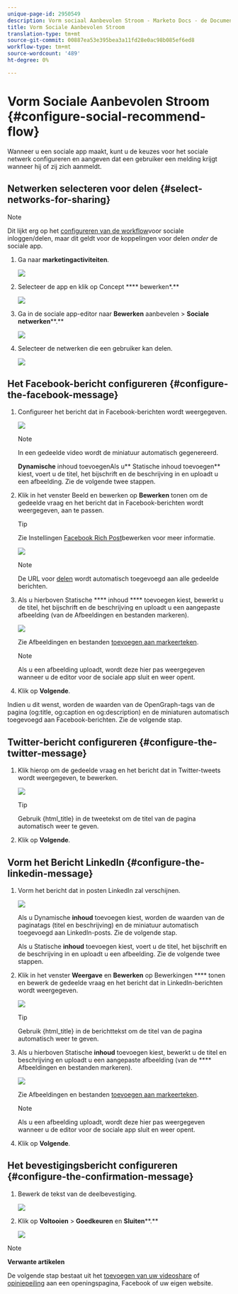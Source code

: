 ```yaml
---
unique-page-id: 2950549
description: Vorm sociaal Aanbevolen Stroom - Marketo Docs - de Documentatie van het Product
title: Vorm Sociale Aanbevolen Stroom
translation-type: tm+mt
source-git-commit: 00887ea53e395bea3a11fd28e0ac98b085ef6ed8
workflow-type: tm+mt
source-wordcount: '489'
ht-degree: 0%

---
```



# Vorm Sociale Aanbevolen Stroom {#configure-social-recommend-flow}

Wanneer u een sociale app maakt, kunt u de keuzes voor het sociale netwerk configureren en aangeven dat een gebruiker een melding krijgt wanneer hij of zij zich aanmeldt.

## Netwerken selecteren voor delen {#select-networks-for-sharing}

>[!NOTE]
>
>Dit lijkt erg op het [configureren van de workflow](configure-social-sign-up-share-flow.md)voor sociale inloggen/delen, maar dit geldt voor de koppelingen voor delen *onder* de sociale app.

1. Ga naar **marketingactiviteiten**.

   ![](assets/login-marketing-activities-1.png)

1. Selecteer de app en klik op Concept **** bewerken*.**

   ![](assets/image2014-9-22-11-3a51-3a6.png)

1. Ga in de sociale app-editor naar **Bewerken** aanbevelen > **Sociale netwerken****.**

   ![](assets/recommendedflow.png)

1. Selecteer de netwerken die een gebruiker kan delen.

   ![](assets/socialnetworkschoose.png)

## Het Facebook-bericht configureren {#configure-the-facebook-message}

1. Configureer het bericht dat in Facebook-berichten wordt weergegeven.

   ![](assets/image2014-9-22-11-3a53-3a21.png)

   >[!NOTE]
   >
   >In een gedeelde video wordt de miniatuur automatisch gegenereerd.

   **Dynamische** inhoud toevoegenAls u** Statische inhoud toevoegen** kiest, voert u de titel, het bijschrift en de beschrijving in en uploadt u een afbeelding. Zie de volgende twee stappen.

1. Klik in het venster Beeld en bewerken op **Bewerken** tonen om de gedeelde vraag en het bericht dat in Facebook-berichten wordt weergegeven, aan te passen.

   >[!TIP]
   >
   >Zie Instellingen [Facebook Rich Post](../../../../product-docs/demand-generation/facebook/edit-facebook-rich-post-settings.md)bewerken voor meer informatie.

   ![](assets/image2014-9-22-11-3a54-3a36.png)

   >[!NOTE]
   >
   >De URL voor [delen](../../../../product-docs/demand-generation/social/social-functions/choose-the-share-url-for-a-social-app.md) wordt automatisch toegevoegd aan alle gedeelde berichten.

1. Als u hierboven Statische **** inhoud **** toevoegen kiest, bewerkt u de titel, het bijschrift en de beschrijving en uploadt u een aangepaste afbeelding (van de Afbeeldingen en bestanden markeren).

   ![](assets/image2014-9-22-11-3a55-3a14.png)

   Zie Afbeeldingen en bestanden [toevoegen aan markeerteken](../../../../product-docs/demand-generation/images-and-files/add-images-and-files-to-marketo.md).

   >[!NOTE]
   >
   >Als u een afbeelding uploadt, wordt deze hier pas weergegeven wanneer u de editor voor de sociale app sluit en weer opent.

1. Klik op **Volgende**.

Indien u dit wenst, worden de waarden van de OpenGraph-tags van de pagina (og:title, og:caption en og:description) en de miniaturen automatisch toegevoegd aan Facebook-berichten. Zie de volgende stap.

## Twitter-bericht configureren {#configure-the-twitter-message}

1. Klik hierop om de gedeelde vraag en het bericht dat in Twitter-tweets wordt weergegeven, te bewerken.

   ![](assets/image2014-9-22-12-3a2-3a40.png)

   >[!TIP]
   >
   >Gebruik {html_title} in de tweetekst om de titel van de pagina automatisch weer te geven.

1. Klik op **Volgende**.

## Vorm het Bericht LinkedIn {#configure-the-linkedin-message}

1. Vorm het bericht dat in posten LinkedIn zal verschijnen.

   ![](assets/image2014-9-22-12-3a3-3a21.png)

   Als u Dynamische **inhoud** toevoegen kiest, worden de waarden van de paginatags (titel en beschrijving) en de miniatuur automatisch toegevoegd aan LinkedIn-posts. Zie de volgende stap.

   Als u Statische **inhoud** toevoegen kiest, voert u de titel, het bijschrift en de beschrijving in en uploadt u een afbeelding. Zie de volgende twee stappen.

1. Klik in het venster **Weergave** en **Bewerken** op Bewerkingen **** tonen en bewerk de gedeelde vraag en het bericht dat in LinkedIn-berichten wordt weergegeven.

   ![](assets/image2014-9-22-12-3a3-3a38.png)

   >[!TIP]
   >
   >Gebruik {html_title} in de berichttekst om de titel van de pagina automatisch weer te geven.

1. Als u hierboven Statische **inhoud** toevoegen kiest, bewerkt u de titel en beschrijving en uploadt u een aangepaste afbeelding (van de **** Afbeeldingen en bestanden markeren).

   ![](assets/image2014-9-22-12-3a4-3a43.png)

   Zie Afbeeldingen en bestanden [toevoegen aan markeerteken](../../../../product-docs/demand-generation/images-and-files/add-images-and-files-to-marketo.md).

   >[!NOTE]
   >
   >Als u een afbeelding uploadt, wordt deze hier pas weergegeven wanneer u de editor voor de sociale app sluit en weer opent.

1. Klik op **Volgende**.

## Het bevestigingsbericht configureren {#configure-the-confirmation-message}

1. Bewerk de tekst van de deelbevestiging.

   ![](assets/image2014-9-22-12-3a5-3a30.png)

1. Klik op **Voltooien** > **Goedkeuren** en **Sluiten****.**

   ![](assets/image2014-9-22-12-3a5-3a45.png)

>[!NOTE]
>
>**Verwante artikelen**
>
>De volgende stap bestaat uit het [toevoegen van uw videoshare](customize-video-share-flow.md) of [opiniepeiling](../../../../product-docs/demand-generation/social/creating-a-poll/create-a-poll.md) aan een openingspagina, Facebook of uw eigen website.

